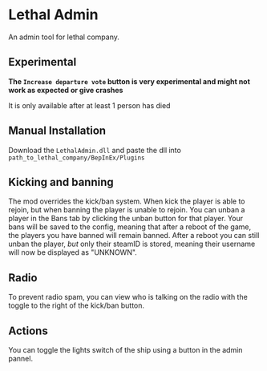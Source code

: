 # Lethal Admin
An admin tool for lethal company.

## Experimental
**The ``Increase departure vote`` button is very experimental and might not work as expected or give crashes**

It is only available after at least 1 person has died

## Manual Installation
Download the ``LethalAdmin.dll`` and paste the dll into ``path_to_lethal_company/BepInEx/Plugins``

## Kicking and banning
The mod overrides the kick/ban system.
When kick the player is able to rejoin, but when banning the player is unable to rejoin. 
You can unban a player in the Bans tab by clicking the unban button for that player.
Your bans will be saved to the config, meaning that after a reboot of the game, the players you have banned will remain banned.
After a reboot you can still unban the player, _but_ only their steamID is stored, meaning their username will now be displayed as "UNKNOWN".

## Radio
To prevent radio spam, you can view who is talking on the radio with the toggle to the right of the kick/ban button.

## Actions
You can toggle the lights switch of the ship using a button in the admin pannel.